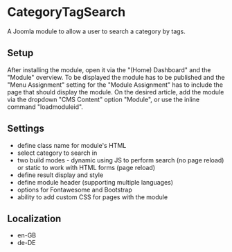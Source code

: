 # CategoryTagSearch
A Joomla module to allow a user to search a category by tags.
## Setup
After installing the module, open it via the "(Home) Dashboard" and the "Module" overview. To be displayed the module has to be published and the "Menu Assignment" setting for the "Module Assignment" has to include the page that should display the module. On the desired article, add the module via the dropdown "CMS Content" option "Module", or use the inline command "loadmoduleid".
## Settings
- define class name for module's HTML
- select category to search in
- two build modes - dynamic using JS to perform search (no page reload) or static to work with HTML forms (page reload)
- define result display and style
- define module header (supporting multiple languages)
- options for Fontawesome and Bootstrap
- ability to add custom CSS for pages with the module
## Localization
- en-GB
- de-DE